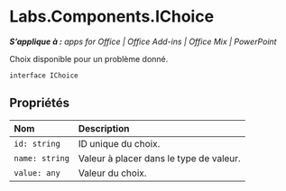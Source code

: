 
# Labs.Components.IChoice

 _**S’applique à :** apps for Office | Office Add-ins | Office Mix | PowerPoint_

Choix disponible pour un problème donné.

```
interface IChoice
```


## Propriétés


|Nom|Description|
|:-----|:-----|
| `id: string`|ID unique du choix.|
| `name: string`|Valeur à placer dans le type de valeur.|
| `value: any`|Valeur du choix.|
